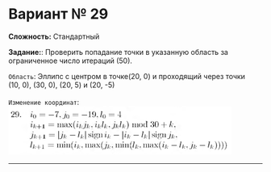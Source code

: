 # Вариант № 29
**Сложность:** Стандартный

**Задание:**: Проверить попадание точки в указанную область за ограниченное число итераций (50).

`Область`: Эллипс с центром в точке(20, 0) и проходящий через точки  
(10, 0), (30, 0), (20, 5) и (20, -5)   
</br>
`Изменение координат`:  
![Alt text](../../pic/29.png)

---